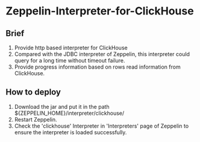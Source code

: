 # Zeppelin-Interpreter-for-ClickHouse

## Brief
1. Provide http based interpreter for ClickHouse
2. Compared with the JDBC interpreter of Zeppelin, this interpreter could query for a long time without timeout failure.
3. Provide progress information based on rows read information from ClickHouse.

## How to deploy
1. Download the jar and put it in the path ${ZEPPELIN_HOME}/interpreter/clickhouse/
2. Restart Zeppelin.
3. Check the 'clickhouse' Interpreter in 'Interpreters' page of Zeppelin to ensure the interpreter is loaded successfully. 